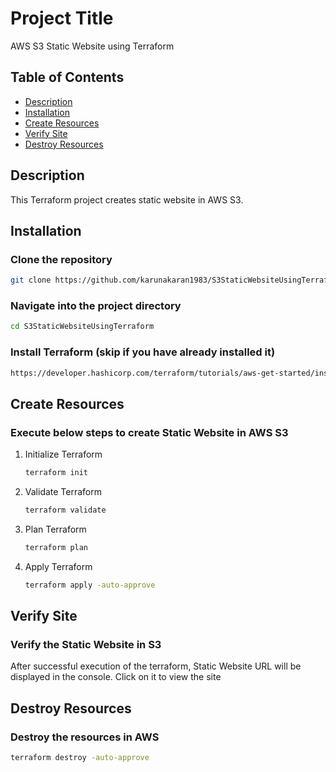 # Project Title

AWS S3 Static Website using Terraform

## Table of Contents

- [Description](#description)
- [Installation](#installation)
- [Create Resources](#create-resources)
- [Verify Site](#verify-site)
- [Destroy Resources](#destroy-resources)

## Description

This Terraform project creates static website in AWS S3.

## Installation

### Clone the repository
```sh
git clone https://github.com/karunakaran1983/S3StaticWebsiteUsingTerraform.git
```
### Navigate into the project directory
```sh
cd S3StaticWebsiteUsingTerraform
```
### Install Terraform (skip if you have already installed it)
```sh
https://developer.hashicorp.com/terraform/tutorials/aws-get-started/install-cli
```

## Create Resources

### Execute below steps to create Static Website in AWS S3 
1. Initialize Terraform
    ```sh
    terraform init
    ```
2. Validate Terraform
    ```sh
    terraform validate
    ```
3. Plan Terraform
    ```sh
    terraform plan
    ```
4. Apply Terraform
    ```sh
    terraform apply -auto-approve
    ```

## Verify Site

### Verify the Static Website in S3
After successful execution of the terraform, Static Website URL will be displayed in the console.
Click on it to view the site

## Destroy Resources

### Destroy the resources in AWS
```sh
terraform destroy -auto-approve
```